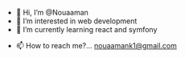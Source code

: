 - 👋 Hi, I’m @Nouaaman
- 👀 I’m interested in web development
- 🌱 I’m currently learning react and symfony
<!---- 💞️ I’m looking to collaborate on ...--->
- 📫 How to reach me?... nouaamank1@gmail.com

<!---
Nouaaman/Nouaaman is a ✨ special ✨ repository because its `README.md` (this file) appears on your GitHub profile.
You can click the Preview link to take a look at your changes.
--->
